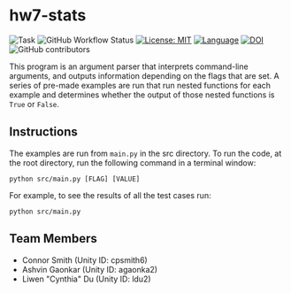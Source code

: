 # hw7-stats

![Task](https://img.shields.io/badge/Task-Stats-blue.svg)
![GitHub Workflow Status](https://img.shields.io/github/actions/workflow/status/ConnorS1110/hw7-stats/test.yml?label=Tests&logo=github)
[![License: MIT](https://img.shields.io/badge/License-MIT-yellow.svg)](https://opensource.org/licenses/MIT)
[![Language](https://img.shields.io/github/languages/top/ConnorS1110/hw7-stats.svg)](https://github.com/ConnorS1110/hw7-stats)
[![DOI](https://zenodo.org/badge/607756153.svg)](https://zenodo.org/badge/latestdoi/607756153)
![GitHub contributors](https://img.shields.io/github/contributors/ConnorS1110/hw7-stats?label=Contributors&logo=github)

This program is an argument parser that interprets command-line arguments, and outputs information depending on the flags that are set. A series of pre-made examples are run that run nested functions for each example and determines whether the output of those nested functions is `True` or `False`.

## Instructions

The examples are run from `main.py` in the src directory. To run the code, at the root directory, run the following command in a terminal window:

```
python src/main.py [FLAG] [VALUE]
```

For example, to see the results of all the test cases run:

```
python src/main.py
```

## Team Members

- Connor Smith (Unity ID: cpsmith6)
- Ashvin Gaonkar (Unity ID: agaonka2)
- Liwen "Cynthia" Du (Unity ID: ldu2)
